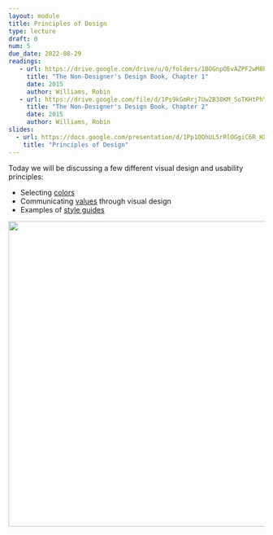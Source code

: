 ```yaml
---
layout: module
title: Principles of Design
type: lecture
draft: 0
num: 5
due_date: 2022-08-29
readings:
   - url: https://drive.google.com/drive/u/0/folders/1BOGnpOEvAZPF2wM8h4SU4fGGgJDw_Y4X
     title: "The Non-Designer's Design Book, Chapter 1"
     date: 2015
     author: Williams, Robin
   - url: https://drive.google.com/file/d/1Ps9kGmRrj7Uw2B38KM_SoTKHtPhY-a3L/view?usp=sharing
     title: "The Non-Designer's Design Book, Chapter 2"
     date: 2015
     author: Williams, Robin
slides:
  - url: https://docs.google.com/presentation/d/1Pp1OQhUL5rRlOGgiC6R_HXAqy1vGqUwRtSNjZef6neM/edit?usp=sharing
    title: "Principles of Design"
---
```


Today we will be discussing a few different visual design and usability principles:

* Selecting [colors](../css-reference/color/)
* Communicating <a href="https://docs.google.com/document/d/1Vv5tPZ8UjqJNYO9pCp_PQhxHT8qoGY09deKX6uygUFA/edit?usp=sharing" target="_blank">values</a> through visual design
* Examples of [style guides](../css-reference/style-guides/)

<img style="width:600px;" src="{{site.baseurl}}/assets/images/lectures/composition.png" />
